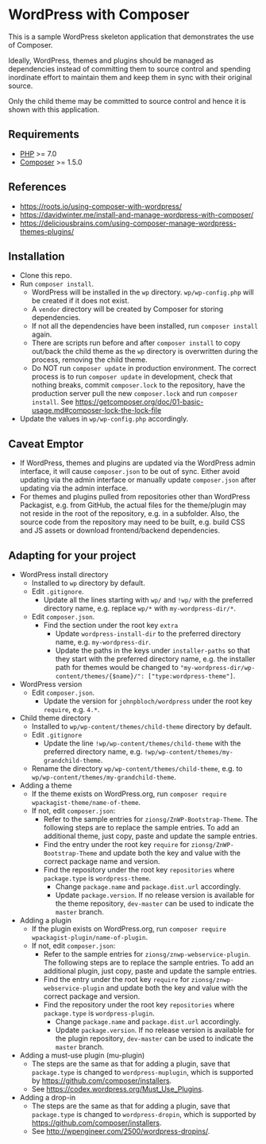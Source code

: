 # WordPress with Composer

This is a sample WordPress skeleton application that demonstrates the use of Composer.

Ideally, WordPress, themes and plugins should be managed as dependencies instead of committing them to source control
and spending inordinate effort to maintain them and keep them in sync with their original source.

Only the child theme may be committed to source control and hence it is shown with this application.

## Requirements
- [PHP](http://php.net/) >= 7.0
- [Composer](https://getcomposer.org) >= 1.5.0

## References
- https://roots.io/using-composer-with-wordpress/
- https://davidwinter.me/install-and-manage-wordpress-with-composer/
- https://deliciousbrains.com/using-composer-manage-wordpress-themes-plugins/

## Installation
- Clone this repo.
- Run `composer install`.
  + WordPress will be installed in the `wp` directory. `wp/wp-config.php` will be created if it does not exist.
  + A `vendor` directory will be created by Composer for storing dependencies.
  + If not all the dependencies have been installed, run `composer install` again.
  + There are scripts run before and after `composer install` to copy out/back the child theme as the `wp` directory
    is overwritten during the process, removing the child theme.
  + Do NOT run `composer update` in production environment. The correct process is to run `composer update` in
    development, check that nothing breaks, commit `composer.lock` to the repository, have the production server pull
    the new `composer.lock` and run `composer install`.
    See https://getcomposer.org/doc/01-basic-usage.md#composer-lock-the-lock-file
- Update the values in `wp/wp-config.php` accordingly.

## Caveat Emptor
- If WordPress, themes and plugins are updated via the WordPress admin interface, it will cause `composer.json` to
  be out of sync. Either avoid updating via the admin interface or manually update `composer.json` after updating via
  the admin interface.
- For themes and plugins pulled from repositories other than WordPress Packagist, e.g. from GitHub, the actual files
  for the theme/plugin may not reside in the root of the repository, e.g. in a subfolder. Also, the source code from the repository may need to be built, e.g. build CSS and JS assets or download frontend/backend dependencies.

## Adapting for your project
- WordPress install directory
  + Installed to `wp` directory by default.
  + Edit `.gitignore`.
    * Update all the lines starting with `wp/` and `!wp/` with the preferred directory name, e.g. replace
      `wp/*` with `my-wordpress-dir/*`.
  + Edit `composer.json`.
    * Find the section under the root key `extra`
      - Update `wordpress-install-dir` to the preferred directory name, e.g. `my-wordpress-dir`.
      - Update the paths in the keys under `installer-paths` so that they start with the
        preferred directory name, e.g. the installer path for themes would be changed to
        `"my-wordpress-dir/wp-content/themes/{$name}/": ["type:wordpress-theme"]`.
- WordPress version
  + Edit `composer.json`.
    * Update the version for `johnpbloch/wordpress` under the root key `require`, e.g. `4.*`.
- Child theme directory
  + Installed to `wp/wp-content/themes/child-theme` directory by default.
  + Edit `.gitignore`
    * Update the line `!wp/wp-content/themes/child-theme` with the preferred directory name,
      e.g. `!wp/wp-content/themes/my-grandchild-theme`.
  + Rename the directory `wp/wp-content/themes/child-theme`, e.g. to `wp/wp-content/themes/my-grandchild-theme`.
- Adding a theme
  + If the theme exists on WordPress.org, run `composer require wpackagist-theme/name-of-theme`.
  + If not, edit `composer.json`:
    * Refer to the sample entries for `zionsg/ZnWP-Bootstrap-Theme`. The following steps are to replace the sample
      entries. To add an additional theme, just copy, paste and update the sample entries.
    * Find the entry under the root key `require` for `zionsg/ZnWP-Bootstrap-Theme` and update both the key and value
      with the correct package name and version.
    * Find the repository under the root key `repositories` where `package.type` is `wordpress-theme`.
      - Change `package.name` and `package.dist.url` accordingly.
      - Update `package.version`. If no release version is available for the theme repository, `dev-master`
        can be used to indicate the `master` branch.
- Adding a plugin
  + If the plugin exists on WordPress.org, run `composer require wpackagist-plugin/name-of-plugin`.
  + If not, edit `composer.json`:
    * Refer to the sample entries for `zionsg/znwp-webservice-plugin`. The following steps are to replace the sample
      entries. To add an additional plugin, just copy, paste and update the sample entries.
    * Find the entry under the root key `require` for `zionsg/znwp-webservice-plugin` and update both the key and value
      with the correct package and version.
    * Find the repository under the root key `repositories` where `package.type` is `wordpress-plugin`.
      - Change `package.name` and `package.dist.url` accordingly.
      - Update `package.version`. If no release version is available for the plugin repository, `dev-master`
        can be used to indicate the `master` branch.
- Adding a must-use plugin (mu-plugin)
  + The steps are the same as that for adding a plugin, save that `package.type` is changed to `wordpress-muplugin`,
    which is supported by https://github.com/composer/installers.
  + See https://codex.wordpress.org/Must_Use_Plugins.
- Adding a drop-in
  + The steps are the same as that for adding a plugin, save that `package.type` is changed to `wordpress-dropin`,
    which is supported by https://github.com/composer/installers.
  + See http://wpengineer.com/2500/wordpress-dropins/.
